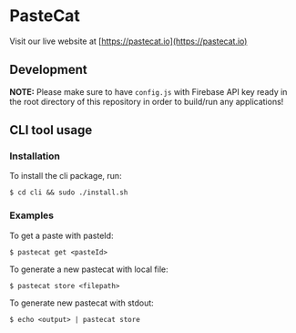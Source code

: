 # PasteCat

Visit our live website at [https://pastecat.io](https://pastecat.io)

## Development

**NOTE:** Please make sure to have `config.js` with Firebase API key ready in
the root directory of this repository in order to build/run any applications! 

## CLI tool usage

### Installation
To install the cli package, run:

```
$ cd cli && sudo ./install.sh
```

### Examples
To get a paste with pasteId:

```
$ pastecat get <pasteId>
```

To generate a new pastecat with local file:

```
$ pastecat store <filepath>
```

To generate new pastecat with stdout:

```
$ echo <output> | pastecat store
```
